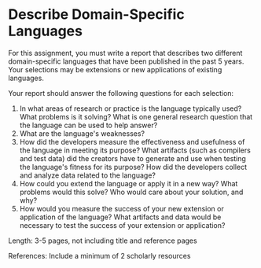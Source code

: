 # Describe Domain-Specific Languages

For this assignment, you must write a report that describes two different domain-specific languages that have been published in the past 5 years. Your selections may be extensions or new applications of existing languages.

Your report should answer the following questions for each selection:

1. In what areas of research or practice is the language typically used? What problems is it solving? What is one general research question that the language can be used to help answer?
2. What are the language's weaknesses?
3. How did the developers measure the effectiveness and usefulness of the language in meeting its purpose? What artifacts (such as compilers and test data) did the creators have to generate and use when testing the language's fitness for its purpose? How did the developers collect and analyze data related to the language?
4. How could you extend the language or apply it in a new way? What problems would this solve? Who would care about your solution, and why?
5. How would you measure the success of your new extension or application of the language? What artifacts and data would be necessary to test the success of your extension or application?

Length: 3-5 pages, not including title and reference pages

References: Include a minimum of 2 scholarly resources
